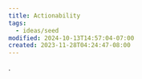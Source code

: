 ```yaml
---
title: Actionability
tags:
  - ideas/seed
modified: 2024-10-13T14:57:04-07:00
created: 2023-11-28T04:24:47-08:00
---
```


.